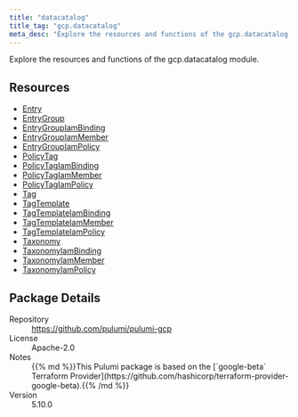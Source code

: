 ```yaml
---
title: "datacatalog"
title_tag: "gcp.datacatalog"
meta_desc: "Explore the resources and functions of the gcp.datacatalog module."
---
```


<!-- WARNING: this file was generated by Pulumi Docs Generator. -->
<!-- Do not edit by hand unless you're certain you know what you are doing! -->

Explore the resources and functions of the gcp.datacatalog module.

<h2 id="resources">Resources</h2>
<ul class="api">
    <li><a href="entry" title="Entry"><span class="symbol resource"></span>Entry</a></li>
    <li><a href="entrygroup" title="EntryGroup"><span class="symbol resource"></span>EntryGroup</a></li>
    <li><a href="entrygroupiambinding" title="EntryGroupIamBinding"><span class="symbol resource"></span>EntryGroupIamBinding</a></li>
    <li><a href="entrygroupiammember" title="EntryGroupIamMember"><span class="symbol resource"></span>EntryGroupIamMember</a></li>
    <li><a href="entrygroupiampolicy" title="EntryGroupIamPolicy"><span class="symbol resource"></span>EntryGroupIamPolicy</a></li>
    <li><a href="policytag" title="PolicyTag"><span class="symbol resource"></span>PolicyTag</a></li>
    <li><a href="policytagiambinding" title="PolicyTagIamBinding"><span class="symbol resource"></span>PolicyTagIamBinding</a></li>
    <li><a href="policytagiammember" title="PolicyTagIamMember"><span class="symbol resource"></span>PolicyTagIamMember</a></li>
    <li><a href="policytagiampolicy" title="PolicyTagIamPolicy"><span class="symbol resource"></span>PolicyTagIamPolicy</a></li>
    <li><a href="tag" title="Tag"><span class="symbol resource"></span>Tag</a></li>
    <li><a href="tagtemplate" title="TagTemplate"><span class="symbol resource"></span>TagTemplate</a></li>
    <li><a href="tagtemplateiambinding" title="TagTemplateIamBinding"><span class="symbol resource"></span>TagTemplateIamBinding</a></li>
    <li><a href="tagtemplateiammember" title="TagTemplateIamMember"><span class="symbol resource"></span>TagTemplateIamMember</a></li>
    <li><a href="tagtemplateiampolicy" title="TagTemplateIamPolicy"><span class="symbol resource"></span>TagTemplateIamPolicy</a></li>
    <li><a href="taxonomy" title="Taxonomy"><span class="symbol resource"></span>Taxonomy</a></li>
    <li><a href="taxonomyiambinding" title="TaxonomyIamBinding"><span class="symbol resource"></span>TaxonomyIamBinding</a></li>
    <li><a href="taxonomyiammember" title="TaxonomyIamMember"><span class="symbol resource"></span>TaxonomyIamMember</a></li>
    <li><a href="taxonomyiampolicy" title="TaxonomyIamPolicy"><span class="symbol resource"></span>TaxonomyIamPolicy</a></li>
</ul>

<h2 id="package-details">Package Details</h2>
<dl class="package-details">
	<dt>Repository</dt>
	<dd><a href="https://github.com/pulumi/pulumi-gcp">https://github.com/pulumi/pulumi-gcp</a></dd>
	<dt>License</dt>
	<dd>Apache-2.0</dd>
	<dt>Notes</dt>
	<dd>{{% md %}}This Pulumi package is based on the [`google-beta` Terraform Provider](https://github.com/hashicorp/terraform-provider-google-beta).{{% /md %}}</dd>
	<dt>Version</dt>
	<dd>5.10.0</dd>
</dl>

